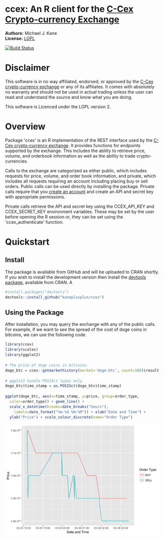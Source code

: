 
<!-- README.md is generated from README.Rmd. Please edit that file -->
ccex: An R client for the [C-Cex Crypto-currency Exchange](https://c-cex.com)
=============================================================================

**Authors:** Michael J. Kane<br/>
**License:** [LGPL](https://opensource.org/licenses/LGPL-2.1)

[![Build Status](https://travis-ci.org/kaneplusplus/ccex.svg?branch=master)](https://travis-ci.org/kaneplusplus/ccex)


Disclaimer
==========

This software is in no way affiliated, endorsed, or approved by the
[C-Cex crypto-currency exchange](https://c-cex.com/) or any of its affiliates. 
It comes with absolutely no warranty and should not be used in actual trading 
unless the user can read and understand the source and know what you are doing.

This software is Licenced under the LGPL version 2.

Overview
========

Package 'ccex' is an R implementation of the REST interface used by the
[C-Cex crypto-currency exchange](https://c-cex.com/). It provides
functions for endpoints supported by the exchange. This includes the
ability to retrieve price, volume, and orderbook information as well as
the ability to trade crypto-currencies.

Calls to the exchange are categorized as either public, which includes
requests for price, volume, and order book information, and private,
which includes all requests requiring an account including placing buy
or sell orders. Public calls can be used directly by installing the
package. Private calls require that you [create an
account](https://c-cex.com/?id=reg) and create an API and secret key
with appropriate permissions.

Private calls retrieve the API and secret key using the CCEX\_API\_KEY
and CCEX\_SECRET\_KEY environment variables. These may be set by the
user before opening the R session or, they can be set using the
'ccex\_authenticate' function.

Quickstart
==========

Install
-------

The package is available from GitHub and will be uploaded to CRAN
shortly. If you wish to install the development version then install the
[devtools package](https://CRAN.R-project.org/package=devtools),
available from CRAN. A

``` r
#install.packages("devtools")
devtools::install_github("kaneplusplus/ccex")
```

Using the Package
-----------------

After installation, you may query the exchange with any of the public
calls. For example, if we want to see the spread of the cost of doge
coins in bitcoins, we can use the following code.

``` r
library(ccex)
library(scales)
library(ggplot2)

# The price of doge coins in bitcoins.
doge_btc = ccex::getmarkethistory(market='doge-btc', count=100)$result

# ggplot2 handle POSIXct types only.
doge_btc$time_stamp = as.POSIXct(doge_btc$time_stamp)

ggplot(doge_btc, aes(x=time_stamp, y=price, group=order_type, 
  color=order_type)) + geom_line() + 
  scale_x_datetime(breaks=date_breaks("hours"), 
    labels=date_format("%m-%d %H:%M")) + xlab("Date and Time") +
  ylab("Price") + scale_colour_discrete(name="Order Type")
```

![](inst/doc/README_files/figure-markdown_github-hard_line_breaks/unnamed-chunk-2-1.png)
